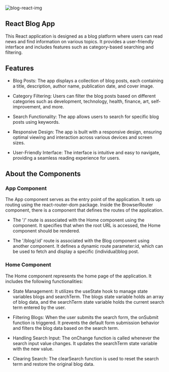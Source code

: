 ![blog-react-img](https://github.com/marijapopeska/Blog_React_app/assets/108872423/d94ef255-bce3-45ce-bf3a-5951d90230dd)

## React Blog App

This React application is designed as a blog platform where users can read news and find information on various topics. It provides a user-friendly interface and includes features such as category-based searching and filtering.

## Features

* Blog Posts: The app displays a collection of blog posts, each containing a title, description, author name, publication date, and cover image.

* Category Filtering: Users can filter the blog posts based on different categories such as development, technology, health, finance, art, self-improvement, and more.

* Search Functionality: The app allows users to search for specific blog posts using keywords. 

* Responsive Design: The app is built with a responsive design, ensuring optimal viewing and interaction across various devices and screen sizes.

* User-Friendly Interface: The interface is intuitive and easy to navigate, providing a seamless reading experience for users.

## About the Components
### App Component

The App component serves as the entry point of the application. It sets up routing using the react-router-dom package. Inside the BrowserRouter component, there is a <Routes> component that defines the routes of the application.

* The '/' route is associated with the Home component using the <Route> component. It specifies that when the root URL is accessed, the Home component should be rendered.

* The '/blog/:id' route is associated with the Blog component using another <Route> component. It defines a dynamic route parameter:id, which can be used to fetch and display a specific (individual)blog post.

### Home Component

The Home component represents the home page of the application. It includes the following functionalities:

* State Management: It utilizes the useState hook to manage state variables blogs and searchTerm. The blogs state variable holds an array of blog data, and the searchTerm state variable holds the current search term entered by the user.

* Filtering Blogs: When the user submits the search form, the onSubmit function is triggered. It prevents the default form submission behavior and filters the blog data based on the search term.

* Handling Search Input: The onChange function is called whenever the search input value changes. It updates the searchTerm state variable with the new value.

* Clearing Search: The clearSearch function is used to reset the search term and restore the original blog data.
